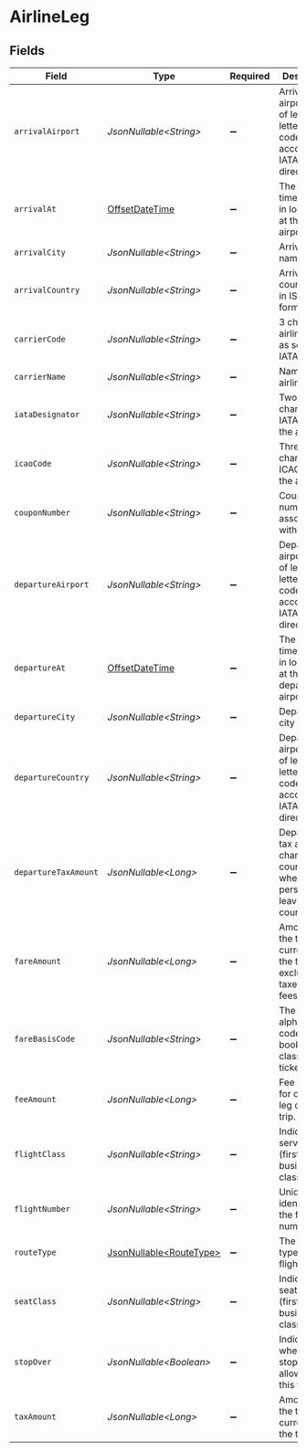 # AirlineLeg


## Fields

| Field                                                                                     | Type                                                                                      | Required                                                                                  | Description                                                                               | Example                                                                                   |
| ----------------------------------------------------------------------------------------- | ----------------------------------------------------------------------------------------- | ----------------------------------------------------------------------------------------- | ----------------------------------------------------------------------------------------- | ----------------------------------------------------------------------------------------- |
| `arrivalAirport`                                                                          | *JsonNullable\<String>*                                                                   | :heavy_minus_sign:                                                                        | Arrival airport code of leg. 3-letter ISO code according to IATA official directory.      | LAX                                                                                       |
| `arrivalAt`                                                                               | [OffsetDateTime](https://docs.oracle.com/javase/8/docs/api/java/time/OffsetDateTime.html) | :heavy_minus_sign:                                                                        | The date and time of travel in local time at the arrival airport.                         | 2013-07-16T19:23:00.000+00:00                                                             |
| `arrivalCity`                                                                             | *JsonNullable\<String>*                                                                   | :heavy_minus_sign:                                                                        | Arrival city name.                                                                        | Los Angeles                                                                               |
| `arrivalCountry`                                                                          | *JsonNullable\<String>*                                                                   | :heavy_minus_sign:                                                                        | Arrival country code in ISO 3166 format.                                                  | US                                                                                        |
| `carrierCode`                                                                             | *JsonNullable\<String>*                                                                   | :heavy_minus_sign:                                                                        | 3 character airline code as set by IATA.                                                  | 649                                                                                       |
| `carrierName`                                                                             | *JsonNullable\<String>*                                                                   | :heavy_minus_sign:                                                                        | Name of the airline.                                                                      | Air Transat A.T. Inc                                                                      |
| `iataDesignator`                                                                          | *JsonNullable\<String>*                                                                   | :heavy_minus_sign:                                                                        | Two-character IATA code of the airline.                                                   | TS                                                                                        |
| `icaoCode`                                                                                | *JsonNullable\<String>*                                                                   | :heavy_minus_sign:                                                                        | Three-character ICAO code of the airline.                                                 | TSC                                                                                       |
| `couponNumber`                                                                            | *JsonNullable\<String>*                                                                   | :heavy_minus_sign:                                                                        | Coupon number associated with the leg.                                                    | 15885566                                                                                  |
| `departureAirport`                                                                        | *JsonNullable\<String>*                                                                   | :heavy_minus_sign:                                                                        | Departure airport code of leg. 3-letter ISO code according to IATA official directory.    | LHR                                                                                       |
| `departureAt`                                                                             | [OffsetDateTime](https://docs.oracle.com/javase/8/docs/api/java/time/OffsetDateTime.html) | :heavy_minus_sign:                                                                        | The date and time of travel in local time at the departure airport.                       | 2013-07-16T19:23:00.000+00:00                                                             |
| `departureCity`                                                                           | *JsonNullable\<String>*                                                                   | :heavy_minus_sign:                                                                        | Departure city name.                                                                      | London                                                                                    |
| `departureCountry`                                                                        | *JsonNullable\<String>*                                                                   | :heavy_minus_sign:                                                                        | Departure airport code of leg. 3-letter ISO code according to IATA official directory.    | GB                                                                                        |
| `departureTaxAmount`                                                                      | *JsonNullable\<Long>*                                                                     | :heavy_minus_sign:                                                                        | Departure tax amount charged by a country when a person is leaving the country.           | 1200                                                                                      |
| `fareAmount`                                                                              | *JsonNullable\<Long>*                                                                     | :heavy_minus_sign:                                                                        | Amount of the ticket, for current leg of the trip, excluding taxes and fees.              | 129900                                                                                    |
| `fareBasisCode`                                                                           | *JsonNullable\<String>*                                                                   | :heavy_minus_sign:                                                                        | The alphanumeric code for the booking class of a ticket.                                  | FY                                                                                        |
| `feeAmount`                                                                               | *JsonNullable\<Long>*                                                                     | :heavy_minus_sign:                                                                        | Fee amount for current leg of the trip.                                                   | 1200                                                                                      |
| `flightClass`                                                                             | *JsonNullable\<String>*                                                                   | :heavy_minus_sign:                                                                        | Indicates service class (first class, business class, etc.).                              | E                                                                                         |
| `flightNumber`                                                                            | *JsonNullable\<String>*                                                                   | :heavy_minus_sign:                                                                        | Unique identifier of the flight number.                                                   | 101                                                                                       |
| `routeType`                                                                               | [JsonNullable\<RouteType>](../../models/components/RouteType.md)                          | :heavy_minus_sign:                                                                        | The route type of the flight.                                                             | round_trip                                                                                |
| `seatClass`                                                                               | *JsonNullable\<String>*                                                                   | :heavy_minus_sign:                                                                        | Indicates seat class (first class, business class, etc.).                                 | F                                                                                         |
| `stopOver`                                                                                | *JsonNullable\<Boolean>*                                                                  | :heavy_minus_sign:                                                                        | Indicates whether a stopover is allowed on this ticket.                                   | false                                                                                     |
| `taxAmount`                                                                               | *JsonNullable\<Long>*                                                                     | :heavy_minus_sign:                                                                        | Amount of the taxes for current leg of the trip.                                          | 1200                                                                                      |